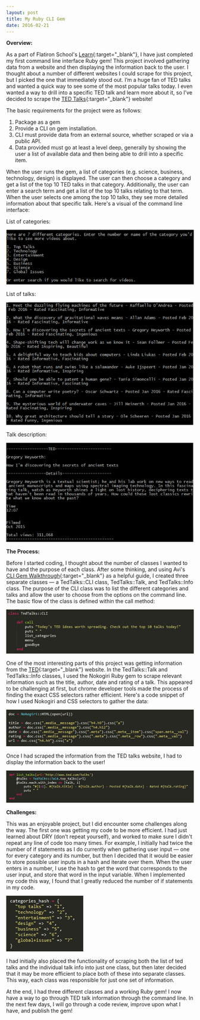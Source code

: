 ```yaml
---
layout: post
title: My Ruby CLI Gem
date: 2016-02-21
---
```


**Overview:**

As a part of Flatiron School's [Learn](https://learn.co/){:target="_blank"}, I have just completed my first command line interface Ruby gem! This project involved gathering data from a website and then displaying the information back to the user. I thought about a number of different websites I could scrape for this project, but I picked the one that immediately stood out. I’m a huge fan of TED talks and wanted a quick way to see some of the most popular talks today. I even wanted a way to drill into a specific TED talk and learn more about it, so I’ve decided to scrape the [TED Talks](https://www.ted.com/talks){:target="_blank"} website! 

The basic requirements for the project were as follows: 

1.	Package as a gem
2.	Provide a CLI on gem installation.
3.	CLI must provide data from an external source, whether scraped or via a public API.
4.	Data provided must go at least a level deep, generally by showing the user a list of available data and then being able to drill into a specific item.

When the user runs the gem, a list of categories (e.g. science, business, technology, design) is displayed. The user can then choose a category and get a list of the top 10 TED talks in that category. Additionally, the user can enter a search term and get a list of the top 10 talks relating to that term. When the user selects one among the top 10 talks, they see more detailed information about that specific talk. Here's a visual of the command line interface:

List of categories:

![Categories screenshot](/img/categories.jpg)

List of talks:

![talks screenshot](/img/talks.jpg)

Talk description:

![description screenshot](/img/description.jpg)

**The Process:**

Before I started coding, I thought about the number of classes I wanted to have and the purpose of each class. After some thinking, and using Avi's [CLI Gem Walkthrough](https://www.youtube.com/watch?v=_lDExWIhYKI){:target="_blank"} as a helpful guide, I created three separate classes — a TedTalks::CLI class, TedTalks::Talk, and TedTalks::Info class. The purpose of the CLI class was to list the different categories and talks and allow the user to choose from the options on the command line. The basic flow of the class is defined within the call method:

![CLI method screenshot](/img/cli.jpg)

One of the most interesting parts of this project was getting information from the [TED](https://ted.com/talks){:target="_blank"} website. In the TedTalks::Talk and TedTalks::Info classes, I used the Nokogiri Ruby gem to scrape relevant information such as the title, author, date and rating of a talk. This appeared to be challenging at first, but chrome developer tools made the process of finding the exact CSS selectors rather efficient. Here's a code snippet of how I used Nokogiri and CSS selectors to gather the data:

![scraping method screenshot](/img/scrape.jpg)

Once I had scraped the information from the TED talks website, I had to display the information back to the user! 

![list_talks method screenshot](/img/list_talks.jpg)

**Challenges:**

This was an enjoyable project, but I did encounter some challenges along the way. The first one was getting my code to be more efficient. I had just learned about DRY (don’t repeat yourself), and worked to make sure I didn't repeat any line of code too many times. For example, I initially had twice the number of if statements as I do currently when gathering user input — one for every category and its number, but then I decided that it would be easier to store possible user inputs in a hash and iterate over them. When the user enters in a number, I use the hash to get the word that corresponds to the user input, and store that word in the input variable. When I implemented my code this way, I found that I greatly reduced the number of if statements in my code.

![hash method screenshot](/img/hash.jpg)


I had initially also placed the functionality of scraping both the list of ted talks and the individual talk info into just one class, but then later decided that it may be more efficient to place both of these into separate classes. This way, each class was responsible for just one set of information.

At the end, I had three different classes and a working Ruby gem! I now have a way to go through TED talk information through the command line. In the next few days, I will go through a code review, improve upon what I have, and publish the gem!
